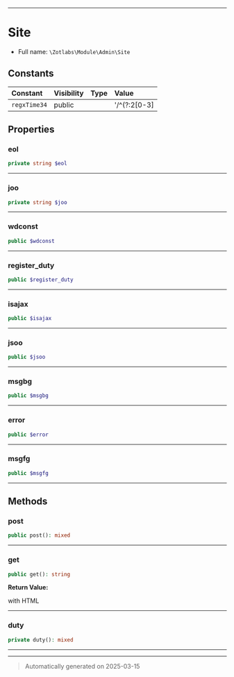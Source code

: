 ***

# Site





* Full name: `\Zotlabs\Module\Admin\Site`


## Constants

| Constant | Visibility | Type | Value |
|:---------|:-----------|:-----|:------|
|`regxTime34`|public| |&#039;/^(?:2[0-3]|[01][0-9]|[0-9])[0-5][0-9]$/&#039;|

## Properties


### eol



```php
private string $eol
```






***

### joo



```php
private string $joo
```






***

### wdconst



```php
public $wdconst
```






***

### register_duty



```php
public $register_duty
```






***

### isajax



```php
public $isajax
```






***

### jsoo



```php
public $jsoo
```






***

### msgbg



```php
public $msgbg
```






***

### error



```php
public $error
```






***

### msgfg



```php
public $msgfg
```






***

## Methods


### post



```php
public post(): mixed
```












***

### get



```php
public get(): string
```









**Return Value:**

with HTML




***

### duty



```php
private duty(): mixed
```












***


***
> Automatically generated on 2025-03-15
